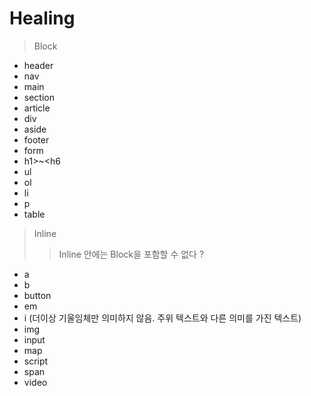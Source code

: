 # Healing

>Block
* header
* nav
* main
* section
* article
* div
* aside
* footer
* form
* h1>~<h6
* ul
* ol
* li
* p
* table

>Inline
>> Inline 안에는 Block을 포함할 수 없다 ? 
* a
* b
* button
* em
* i (더이상 기울임체만 의미하지 않음. 주위 텍스트와 다른 의미를 가진 텍스트)
* img
* input
* map
* script
* span
* video
